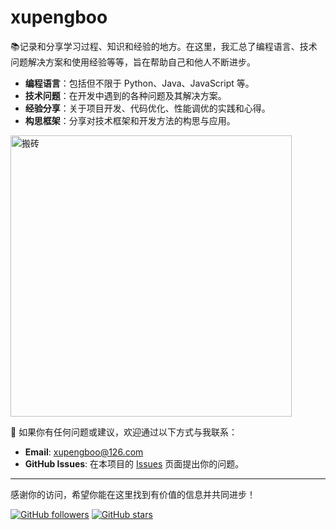 # xupengboo
📚记录和分享学习过程、知识和经验的地方。在这里，我汇总了编程语言、技术问题解决方案和使用经验等等，旨在帮助自己和他人不断进步。

- **编程语言**：包括但不限于 Python、Java、JavaScript 等。
- **技术问题**：在开发中遇到的各种问题及其解决方案。
- **经验分享**：关于项目开发、代码优化、性能调优的实践和心得。
- **构思框架**：分享对技术框架和开发方法的构思与应用。

<img src="https://github.com/user-attachments/assets/17b2f013-8fc1-45cf-9eea-ee205d43a8c8" alt="搬砖" width="450" height="450"/>

🌟 如果你有任何问题或建议，欢迎通过以下方式与我联系：

- **Email**: [xupengboo@126.com](mailto:xupengboo@126.com)
- **GitHub Issues**: 在本项目的 [Issues](https://github.com/xupengboo/xupengboo/issues) 页面提出你的问题。

---

感谢你的访问，希望你能在这里找到有价值的信息并共同进步！

[![GitHub followers](https://img.shields.io/github/followers/xupengboo?label=Follow&style=social)](https://github.com/xupengboo)
[![GitHub stars](https://img.shields.io/github/stars/xupengboo/xupengboo?style=social)](https://github.com/xupengboo/xupengboo/stargazers)
